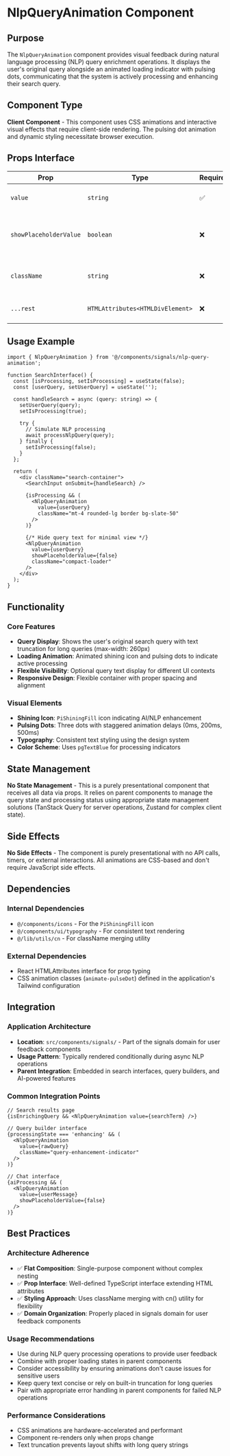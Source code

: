 # NlpQueryAnimation Component

## Purpose
The `NlpQueryAnimation` component provides visual feedback during natural language processing (NLP) query enrichment operations. It displays the user's original query alongside an animated loading indicator with pulsing dots, communicating that the system is actively processing and enhancing their search query.

## Component Type
**Client Component** - This component uses CSS animations and interactive visual effects that require client-side rendering. The pulsing dot animation and dynamic styling necessitate browser execution.

## Props Interface

| Prop | Type | Required | Default | Description |
|------|------|----------|---------|-------------|
| `value` | `string` | ✅ | - | The original user query text to display |
| `showPlaceholderValue` | `boolean` | ❌ | `true` | Controls whether to show the user's query text |
| `className` | `string` | ❌ | - | Additional CSS classes for styling customization |
| `...rest` | `HTMLAttributes<HTMLDivElement>` | ❌ | - | Standard HTML div attributes |

## Usage Example

```tsx
import { NlpQueryAnimation } from '@/components/signals/nlp-query-animation';

function SearchInterface() {
  const [isProcessing, setIsProcessing] = useState(false);
  const [userQuery, setUserQuery] = useState('');

  const handleSearch = async (query: string) => {
    setUserQuery(query);
    setIsProcessing(true);
    
    try {
      // Simulate NLP processing
      await processNlpQuery(query);
    } finally {
      setIsProcessing(false);
    }
  };

  return (
    <div className="search-container">
      <SearchInput onSubmit={handleSearch} />
      
      {isProcessing && (
        <NlpQueryAnimation 
          value={userQuery}
          className="mt-4 rounded-lg border bg-slate-50"
        />
      )}
      
      {/* Hide query text for minimal view */}
      <NlpQueryAnimation 
        value={userQuery}
        showPlaceholderValue={false}
        className="compact-loader"
      />
    </div>
  );
}
```

## Functionality

### Core Features
- **Query Display**: Shows the user's original search query with text truncation for long queries (max-width: 260px)
- **Loading Animation**: Animated shining icon and pulsing dots to indicate active processing
- **Flexible Visibility**: Optional query text display for different UI contexts
- **Responsive Design**: Flexible container with proper spacing and alignment

### Visual Elements
- **Shining Icon**: `PiShiningFill` icon indicating AI/NLP enhancement
- **Pulsing Dots**: Three dots with staggered animation delays (0ms, 200ms, 500ms)
- **Typography**: Consistent text styling using the design system
- **Color Scheme**: Uses `pgTextBlue` for processing indicators

## State Management
**No State Management** - This is a purely presentational component that receives all data via props. It relies on parent components to manage the query state and processing status using appropriate state management solutions (TanStack Query for server operations, Zustand for complex client state).

## Side Effects
**No Side Effects** - The component is purely presentational with no API calls, timers, or external interactions. All animations are CSS-based and don't require JavaScript side effects.

## Dependencies

### Internal Dependencies
- `@/components/icons` - For the `PiShiningFill` icon
- `@/components/ui/typography` - For consistent text rendering
- `@/lib/utils/cn` - For className merging utility

### External Dependencies
- React HTMLAttributes interface for prop typing
- CSS animation classes (`animate-pulseDot`) defined in the application's Tailwind configuration

## Integration

### Application Architecture
- **Location**: `src/components/signals/` - Part of the signals domain for user feedback components
- **Usage Pattern**: Typically rendered conditionally during async NLP operations
- **Parent Integration**: Embedded in search interfaces, query builders, and AI-powered features

### Common Integration Points
```tsx
// Search results page
{isEnrichingQuery && <NlpQueryAnimation value={searchTerm} />}

// Query builder interface  
{processingState === 'enhancing' && (
  <NlpQueryAnimation 
    value={rawQuery} 
    className="query-enhancement-indicator"
  />
)}

// Chat interface
{aiProcessing && (
  <NlpQueryAnimation 
    value={userMessage}
    showPlaceholderValue={false}
  />
)}
```

## Best Practices

### Architecture Adherence
- ✅ **Flat Composition**: Single-purpose component without complex nesting
- ✅ **Prop Interface**: Well-defined TypeScript interface extending HTML attributes
- ✅ **Styling Approach**: Uses className merging with cn() utility for flexibility
- ✅ **Domain Organization**: Properly placed in signals domain for user feedback components

### Usage Recommendations
- Use during NLP query processing operations to provide user feedback
- Combine with proper loading states in parent components
- Consider accessibility by ensuring animations don't cause issues for sensitive users
- Keep query text concise or rely on built-in truncation for long queries
- Pair with appropriate error handling in parent components for failed NLP operations

### Performance Considerations
- CSS animations are hardware-accelerated and performant
- Component re-renders only when props change
- Text truncation prevents layout shifts with long query strings